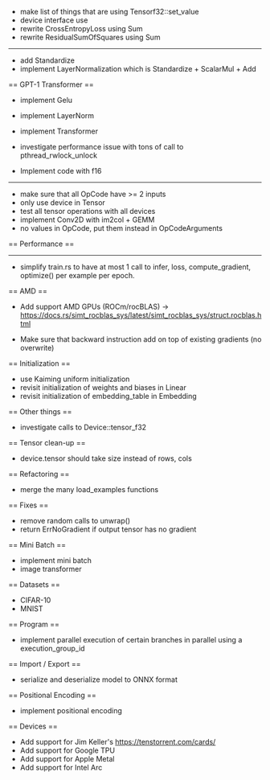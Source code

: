 - make list of things that are using Tensorf32::set_value
- device interface use <T>
- rewrite CrossEntropyLoss using Sum
- rewrite ResidualSumOfSquares using Sum

---------------------

- add Standardize
- implement LayerNormalization which is Standardize + ScalarMul + Add


== GPT-1 Transformer ==

- implement Gelu
- implement LayerNorm
- implement Transformer

- investigate performance issue with tons of call to pthread_rwlock_unlock
- Implement code with f16
---------------------

- make sure that all OpCode have >= 2 inputs
- only use device in Tensor
- test all tensor operations with all devices
- implement Conv2D with im2col + GEMM
- no values in OpCode, put them instead in OpCodeArguments

== Performance ==

---------------------

- simplify train.rs to have at most 1 call to infer, loss, compute_gradient, optimize() per example per epoch.

== AMD ==

- Add support AMD GPUs (ROCm/rocBLAS) -> https://docs.rs/simt_rocblas_sys/latest/simt_rocblas_sys/struct.rocblas.html

- Make sure that backward instruction add on top of existing gradients (no overwrite)

== Initialization ==

- use Kaiming uniform initialization
- revisit initialization of weights and biases in Linear
- revisit initialization of embedding_table in Embedding

== Other things ==

- investigate calls to Device::tensor_f32

== Tensor clean-up ==

- device.tensor should take size instead of rows, cols

== Refactoring ==

- merge the many load_examples functions

== Fixes ==

- remove random calls to unwrap()
- return ErrNoGradient if output tensor has no gradient

== Mini Batch ==

- implement mini batch
- image transformer

== Datasets ==

- CIFAR-10
- MNIST

== Program ==

- implement parallel execution of certain branches in parallel using a execution_group_id

== Import / Export ==

- serialize and deserialize model to ONNX format

== Positional Encoding ==

- implement positional encoding

== Devices ==

- Add support for Jim Keller's https://tenstorrent.com/cards/
- Add support for Google TPU
- Add support for Apple Metal
- Add support for Intel Arc
